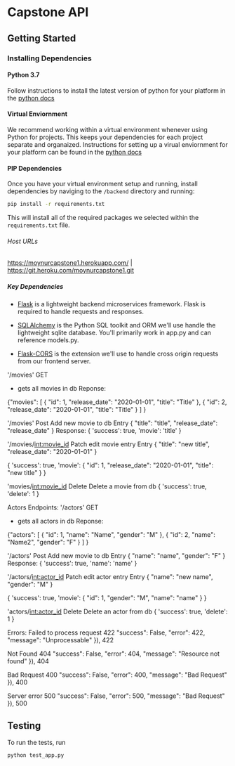 # Capstone API

## Getting Started

### Installing Dependencies

#### Python 3.7

Follow instructions to install the latest version of python for your platform in the [python docs](https://docs.python.org/3/using/unix.html#getting-and-installing-the-latest-version-of-python)

#### Virtual Enviornment

We recommend working within a virtual environment whenever using Python for projects. This keeps your dependencies for each project separate and organaized. Instructions for setting up a virual enviornment for your platform can be found in the [python docs](https://packaging.python.org/guides/installing-using-pip-and-virtual-environments/)

#### PIP Dependencies

Once you have your virtual environment setup and running, install dependencies by naviging to the `/backend` directory and running:

```bash
pip install -r requirements.txt
```

This will install all of the required packages we selected within the `requirements.txt` file.

###### Host URLs

https://moynurcapstone1.herokuapp.com/ | https://git.heroku.com/moynurcapstone1.git

##### Key Dependencies

- [Flask](http://flask.pocoo.org/)  is a lightweight backend microservices framework. Flask is required to handle requests and responses.

- [SQLAlchemy](https://www.sqlalchemy.org/) is the Python SQL toolkit and ORM we'll use handle the lightweight sqlite database. You'll primarily work in app.py and can reference models.py. 

- [Flask-CORS](https://flask-cors.readthedocs.io/en/latest/#) is the extension we'll use to handle cross origin requests from our frontend server. 


'/movies' GET
- gets all movies in db 
Reponse:

 {"movies": [
    {
      "id": 1,
      "release_date": "2020-01-01",
      "title": "Title"
    },
    {
      "id": 2,
      "release_date": "2020-01-01",
      "title": "Title"
    }
  ]
}

'/movies' Post
Add new movie to db
Entry
{
  "title": "title",
  "release_date": "release_date"
}
Response:
{
  'success': true,
  'movie': 'title'
}

'/movies/<int:movie_id> Patch
edit movie entry
Entry
{
  "title": "new title",
  "release_date": "2020-01-01"
}

{
  'success': true,
  'movie': {
              "id": 1,
              "release_date": "2020-01-01",
              "title": "new title"
            }
}

'movies/<int:movie_id> Delete
Delete a movie from db 
{
  'success': true,
  'delete': 1
}

Actors Endpoints:
'/actors' GET
- gets all actors in db 
Reponse:

 {"actors": [
    {
      "id": 1,
      "name": "Name",
      "gender": "M"
    },
    {
      "id": 2,
      "name": "Name2",
      "gender": "F"
    }
  ]
}

'/actors' Post
Add new movie to db
Entry
{
  "name": "name",
  "gender": "F"
}
Response:
{
  'success': true,
  'name': 'name'
}

'/actors/<int:actor_id> Patch
edit actor entry
Entry
{
  "name": "new name",
  "gender": "M"
}

{
  'success': true,
  'movie': {
              "id": 1,
              "gender": "M",
              "name": "name"
            }
}

'actors/<int:actor_id> Delete
Delete an actor from db 
{
  'success': true,
  'delete': 1
}

Errors: 
Failed to process request 422
        "success": False,
        "error": 422,
        "message": "Unprocessable"
      }), 422

Not Found 404
        "success": False,
        "error": 404,
        "message": "Resource not found"
      }), 404

Bad Request 400
        "success": False,
        "error": 400,
        "message": "Bad Request"
      }), 400

Server error 500
        "success": False,
        "error": 500,
        "message": "Bad Request"
      }), 500


## Testing
To run the tests, run
```
python test_app.py
```